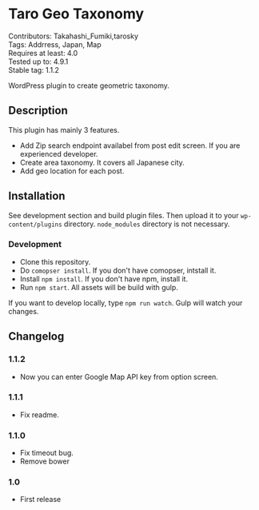 # Taro Geo Taxonomy

Contributors: Takahashi_Fumiki,tarosky  
Tags: Addrress, Japan, Map  
Requires at least: 4.0  
Tested up to: 4.9.1  
Stable tag: 1.1.2

WordPress plugin to create geometric taxonomy.

## Description

This plugin has mainly 3 features.

* Add Zip search endpoint availabel from post edit screen. If you are experienced developer.
* Create area taxonomy. It covers all Japanese city.
* Add geo location for each post.

## Installation

See development section and build plugin files. Then upload it to your `wp-content/plugins` directory.
`node_modules` directory is not necessary.

### Development

- Clone this repository.
- Do `comopser install`. If you don't have comopser, intstall it.
- Install `npm install`. If you don't have npm, install it.
- Run `npm start`. All assets will be build with gulp.

If you want to develop locally, type `npm run watch`.
Gulp will watch your changes.

##  Changelog 

### 1.1.2

* Now you can enter Google Map API key from option screen.

### 1.1.1

* Fix readme.

### 1.1.0

* Fix timeout bug.
* Remove bower

### 1.0

* First release